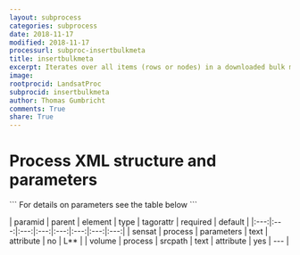 ```yaml
---
layout: subprocess
categories: subprocess
date: 2018-11-17
modified: 2018-11-17
processurl: subproc-insertbulkmeta
title: insertbulkmeta
excerpt: Iterates over all items (rows or nodes) in a downloaded bulk meta data file
image: 
rootprocid: LandsatProc
subprocid: insertbulkmeta
author: Thomas Gumbricht
comments: True
share: True
---
```


<h1 class='foot-description'>Process XML structure and parameters</h1>
```
For details on parameters see the table below
<?xml version="1.0" ?>
<process>
  <!--Generated from python-->
  <userproj plotid="yourplotid" projectid="yourprojectid" siteid="yoursiteid" system="systemid" tractid="yourtractid" userid="youruserid"/>
  <period endday="DD" endmonth="MM" endyear="YYYY" seasonendday="DD" seasonendmonth="MM" seasonstartday="DD" seasonstartmonth="MM" startday="DD" startmonth="MM" startyear="YYYY" timestep="timestep"/>
  <parameters sensat="txtstring"/>
  <srcpath volume="txtstring"/>
</process>
```

| paramid | parent | element | type | tagorattr | required | default |
|:---:|:---:|:---:|:---:|:---:|:---:|:---:|:---:|
| sensat | process | parameters | text | attribute | no | L** |
| volume | process | srcpath | text | attribute | yes | --- |
